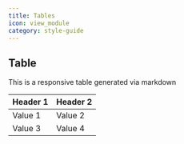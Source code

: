 ```yaml
---
title: Tables
icon: view_module
category: style-guide
---
```


## Table

This is a responsive table generated via markdown

| Header 1 | Header 2 |
|----------|----------|
| Value 1  | Value 2  |
| Value 3  | Value 4  |

